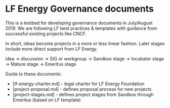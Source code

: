 # LF Energy Governance documents

This is a testbed for developing governance documents in July/August 2019. We are following LF best practices & templates with guidance from successful existing projects like CNCF.

In short, ideas become projects in a more or less linear fashion. Later stages include more direct support from LF Energy.

idea -> discussion -> SIG or workgroup -> Sandbox stage -> Incubator stage -> Mature stage -> Emeritus stage

Guide to these documents:

* [lf-energy-charter.md] - legal charter for LF Energy Foundation
* [project-proposal.md] - defines proposal process for new projects
* [project-stages.md] - defines project stages from Sandbox through Emeritus (based on LF template)

